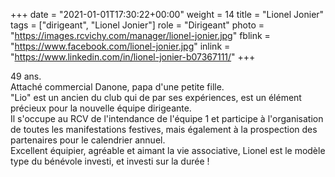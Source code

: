 +++
date = "2021-01-01T17:30:22+00:00"
weight = 14
title = "Lionel Jonier"
tags = ["dirigeant", "Lionel Jonier"]
role = "Dirigeant"
photo = "https://images.rcvichy.com/manager/lionel-jonier.jpg"
fblink = "https://www.facebook.com/lionel-jonier.jpg"
inlink = "https://www.linkedin.com/in/lionel-jonier-b07367111/"
+++

49 ans.  
Attaché commercial Danone, papa d'une petite fille.  
"Lio" est un ancien du club qui de par ses expériences, est un élément précieux pour la nouvelle équipe dirigeante.  
Il s'occupe au RCV de l'intendance de l'équipe 1 et participe à l'organisation de toutes les manifestations festives, mais également à la prospection des partenaires pour le calendrier annuel.  
Excellent équipier, agréable et aimant la vie associative, Lionel est le modèle type du bénévole investi, et investi sur la durée !
